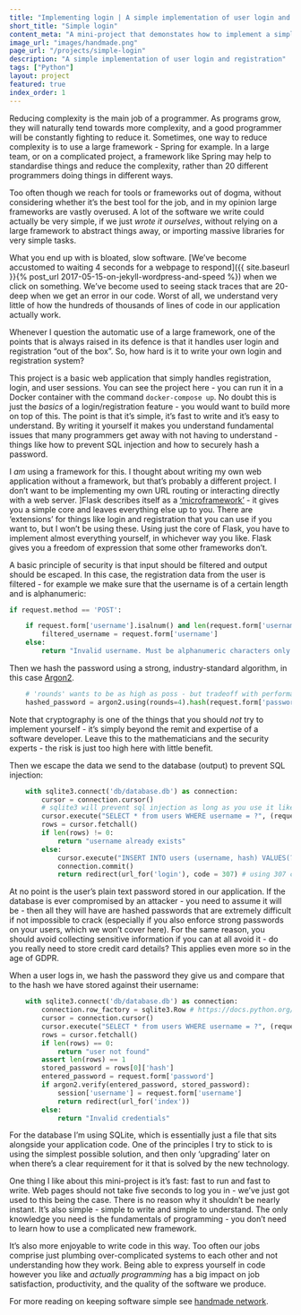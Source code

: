 ```yaml
---
title: "Implementing login | A simple implementation of user login and registration"
short_title: "Simple login"
content_meta: "A mini-project that demonstates how to implement a simple login and registration feature"
image_url: "images/handmade.png"
page_url: "/projects/simple-login"
description: "A simple implementation of user login and registration"
tags: ["Python"]
layout: project
featured: true
index_order: 1
---
```



Reducing complexity is the main job of a programmer. As programs grow, they will naturally tend towards more complexity, and a good programmer will be constantly fighting to reduce it. Sometimes, one way to reduce complexity is to use a large framework - Spring for example. In a large team, or on a complicated project, a framework like Spring may help to standardise things and reduce the complexity, rather than 20 different programmers doing things in different ways. 

Too often though we reach for tools or frameworks out of dogma, without considering whether it’s the best tool for the job, and in my opinion large frameworks are vastly overused. A lot of the software we write could actually be very simple, if we just _wrote it ourselves_, without relying on a large framework to abstract things away, or importing massive libraries for very simple tasks. 

What you end up with is bloated, slow software. [We’ve become accustomed to waiting 4 seconds for a webpage to respond]({{ site.baseurl }}{% post_url 2017-05-15-on-jekyll-wordpress-and-speed %}) when we click on something. We’ve become used to seeing stack traces that are 20-deep when we get an error in our code. Worst of all, we understand very little of how the hundreds of thousands of lines of code in our application actually work.

Whenever I question the automatic use of a large framework, one of the points that is always raised in its defence is that it handles user login and registration “out of the box”. So, how hard is it to write your own login and registration system?

This project is a basic web application that simply handles registration, login, and user sessions. You can see the project here - you can run it in a Docker container with the command `docker-compose up`. No doubt this is just the _basics_ of a login/registration feature - you would want to build more on top of this. The point is that it’s simple, it’s fast to write and it’s easy to understand. By writing it yourself it makes you understand fundamental issues that many programmers get away with not having to understand - things like how to prevent SQL injection and how to securely hash a password.

I _am_ using a framework for this. I thought about writing my own web application without a framework, but that’s probably a different project. I don’t want to be implementing my own URL routing or interacting directly with a web server. ]Flask describes itself as a [‘microframework’](https://flask.palletsprojects.com/en/1.1.x/foreword/#what-does-micro-mean) - it gives you a simple core and leaves everything else up to you. There are ‘extensions’ for things like login and registration that you can use if you want to, but I won’t be using these. Using just the core of Flask, you have to implement almost everything yourself, in whichever way you like. Flask gives you a freedom of expression that some other frameworks don’t.

A basic principle of security is that input should be filtered and output should be escaped. In this case, the registration data from the user is filtered - for example we make sure that the username is of a certain length and is alphanumeric:

```python
if request.method == 'POST':

    if request.form['username'].isalnum() and len(request.form['username']) < 50: # arbitrary len necessary?
        filtered_username = request.form['username']
    else:
        return "Invalid username. Must be alphanumeric characters only and less than 50 characters"

```

Then we hash the password using a strong, industry-standard algorithm, in this case [Argon2](https://security.stackexchange.com/questions/193351/in-2018-what-is-the-recommended-hash-to-store-passwords-bcrypt-scrypt-argon2). 

```python
    # 'rounds' wants to be as high as poss - but tradeoff with performance
	hashed_password = argon2.using(rounds=4).hash(request.form['password'])
```

Note that cryptography is one of the things that you should _not_ try to implement yourself - it’s simply beyond the remit and expertise of a software developer. Leave this to the mathematicians and the security experts - the risk is just too high here with little benefit.

Then we escape the data we send to the database (output) to prevent SQL injection:

```python
    with sqlite3.connect('db/database.db') as connection:
        cursor = connection.cursor()
        # sqlite3 will prevent sql injection as long as you use it like this (i.e. not using python's standard string placeholders)
        cursor.execute("SELECT * from users WHERE username = ?", (request.form['username'],))
        rows = cursor.fetchall()
        if len(rows) != 0:
            return "username already exists"
        else:
            cursor.execute("INSERT INTO users (username, hash) VALUES(?, ?)", (filtered_username, hashed_password))
            connection.commit()		
            return redirect(url_for('login'), code = 307) # using 307 calls /login with POST
```

At no point is the user’s plain text password stored in our application. If the database is ever compromised by an attacker - you need to assume it will be - then all they will have are hashed passwords that are extremely difficult if not impossible to crack (especially if you also enforce strong passwords on your users, which we won’t cover here). For the same reason, you should avoid collecting sensitive information if you can at all avoid it - do you really need to store credit card details? This applies even more so in the age of GDPR.

When a user logs in, we hash the password they give us and compare that to the hash we have stored against their username:

```python
    with sqlite3.connect('db/database.db') as connection:
        connection.row_factory = sqlite3.Row # https://docs.python.org/3/library/sqlite3.html#accessing-columns-by-name-instead-of-by-index
        cursor = connection.cursor()
        cursor.execute("SELECT * from users WHERE username = ?", (request.form['username'],))
        rows = cursor.fetchall()
        if len(rows) == 0:
            return "user not found"
        assert len(rows) == 1
        stored_password = rows[0]['hash']
        entered_password = request.form['password']
        if argon2.verify(entered_password, stored_password):
            session['username'] = request.form['username']
            return redirect(url_for('index'))
        else:
            return "Invalid credentials"
```

For the database I’m using SQLite, which is essentially just a file that sits alongside your application code. One of the principles I try to stick to is using the simplest possible solution, and then only ‘upgrading’ later on when there’s a clear requirement for it that is solved by the new technology. 

One thing I like about this mini-project is it’s fast: fast to run and fast to write. Web pages should not take five seconds to log you in - we’ve just got used to this being the case. There is no reason why it shouldn’t be nearly instant. It’s also simple - simple to write and simple to understand. The only knowledge you need is the fundamentals of programming - you don’t need to learn how to use a complicated new framework.

It’s also more enjoyable to write code in this way.  Too often our jobs comprise just plumbing over-complicated systems to each other and not understanding how they work. Being able to express yourself in code however you like and _actually programming_ has a big impact on job satisfaction, productivity, and the quality of the software we produce.

For more reading on keeping software simple see [handmade network](https://handmade.network/manifesto).
